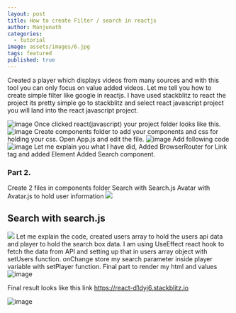 ```yaml
---
layout: post
title: How to create Filter / search in reactjs
author: Manjunath
categories:
  - tutorial
image: assets/images/6.jpg
tags: featured
published: true
---
```

Created a player which displays videos from many sources and with this tool you can only focus on value added videos.
Let me tell you how to create simple filter like google in reactjs. I have used stackblitz to react the project its pretty simple go to stackblitz and select react javascript project you will land into the react javascript project.

![image](https://miro.medium.com/max/1400/1*4FWhtNxeu3XvEWeA4DSFfA.png)
Once clicked react(javascript) your project folder looks like this.
![image](https://miro.medium.com/max/700/1*8Whh2DN-SrAYRCs6Qm9MOA.png)
Create components folder to add your components and css for holding your css. Open App.js and edit the file. 
![image](https://miro.medium.com/max/700/1*zm_qyT8DXfDhHy91p3vRKQ.png)
Add following code
![image](https://miro.medium.com/max/623/1*q833u8FQ4wBusWob4CIRug.png)
Let me explain you what I have did, Added BrowserRouter for Link tag and added Element Added Search component.

### Part 2.
Create 2 files in components folder Search with Search.js Avatar with Avatar.js to hold user information
![]({{site.baseurl}}/https://miro.medium.com/max/510/1*XgCeUrHMLpyZQTy5n7dHHA.png)
## Search with search.js
![]({{site.baseurl}}/https://miro.medium.com/max/593/1*CET-OAjQtJBOcN12ZuF_sw.png)
Let me explain the code, created users array to hold the users api data and player to hold the search box data. I am using UseEffect react hook to fetch the data from API and setting up that in users array object with setUsers function. onChange store my search parameter inside player variable with setPlayer function. Final part to render my html and values
![image](https://miro.medium.com/max/628/1*ttNG9-dUYXCY2_G2T2L6TA.png)

Final result looks like this link https://react-d1dyj6.stackblitz.io

![image](https://miro.medium.com/max/408/1*e3ZzAI3-RaAIIjrncnHbXQ.png)
